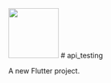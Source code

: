 <img src="https://raw.githubusercontent.com/zeeshanahmedwork47-dev/api/main/your-image.png" width="100">
# api_testing

A new Flutter project.
